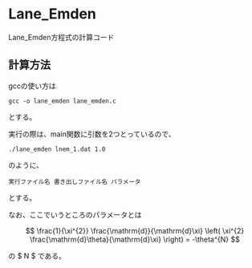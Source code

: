 # Lane_Emden
Lane_Emden方程式の計算コード

## 計算方法
gccの使い方は

`gcc -o lane_emden lane_emden.c`

とする。

実行の際は、main関数に引数を2つとっているので、

`./lane_emden lnem_1.dat 1.0`

のように、

`実行ファイル名 書き出しファイル名 パラメータ`

とする。

なお、ここでいうところのパラメータとは

$$
\frac{1}{\xi^{2}} \frac{\mathrm{d}}{\mathrm{d}\xi} \left(  \xi^{2} \frac{\mathrm{d}\theta}{\mathrm{d}\xi}  \right) = -\theta^{N}
$$

の $ N $ である。
